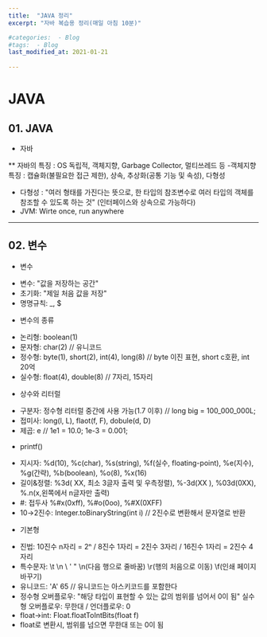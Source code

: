 ```yaml
---
title:  "JAVA 정리"
excerpt: "자바 복습용 정리(매일 아침 10분)"

#categories:  - Blog
#tags:  - Blog
last_modified_at: 2021-01-21
      
---
```


# JAVA


## 01. JAVA

* 자바

** 자바의 특징
      : OS 독립적, 객체지향, Garbage Collector, 멀티쓰레드 등
-객체지향 특징
      : 캡슐화(불필요한 접근 제한), 상속, 추상화(공통 기능 및 속성), 다형성
- 다형성
      : "여러 형태를 가진다는 뜻으로, 한 타입의 참조변수로 여러 타입의 객체를 참조할 수 있도록 하는 것"
      (인터페이스와 상속으로 가능하다)
- JVM: Wirte once, run anywhere

*****
## 02. 변수

* 변수
- 변수: "값을 저장하는 공간"
- 초기화: "제일 처음 값을 저장"
- 명명규칙: _, $

* 변수의 종류
- 논리형: boolean(1)
- 문자형: char(2) // 유니코드
- 정수형: byte(1), short(2), int(4), long(8) // byte 이진 표현, short c호환, int 20억
- 실수형: float(4), double(8) // 7자리, 15자리

* 상수와 리터럴
- 구분자: 정수형 리터럴 중간에 사용 가능(1.7 이후) // long big = 100_000_000L;
- 접미사: long(l, L), flaot(f, F), dobule(d, D)
- 제곱: e // 1e1 = 10.0; 1e-3 = 0.001;

* printf()
- 지시자: %d(10), %c(char), %s(string), %f(실수, floating-point), %e(지수), %g(간략), %b(boolean), %o(8), %x(16)
- 길이&정렬: %3d( XX, 최소 3글자 출력 및 우측정렬), %-3d(XX ), %03d(0XX), %.n(x,왼쪽에서 n글자만 출력)
- #: 접두사 %#x(0xff), %#o(0oo), %#X(0XFF)
- 10→2진수: Integer.toBinaryString(int i) // 2진수로 변환해서 문자열로 반환

* 기본형
- 진법: 10진수 n자리 = 2ⁿ / 8진수 1자리 = 2진수 3자리 / 16진수 1자리 = 2진수 4자리
- 특수문자: \t \n \\ \' \" \n(다음 행으로 줄바꿈) \r(행의 처음으로 이동) \f(인쇄 페이지 바꾸기)
- 유니코드: 'A' 65    // 유니코드는 아스키코드를 포함한다
- 정수형 오버플로우: "해당 타입이 표현할 수 있는 값의 범위를 넘어서 0이 됨"
  실수형 오버플로우: 무한대 / 언더플로우: 0
- float→int: Float.floatToIntBits(float f) 
- float로 변환시, 범위를 넘으면 무한대 또는 0이 됨



